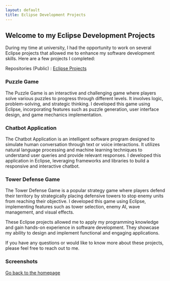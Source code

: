 ```yaml
---
layout: default
title: Eclipse Development Projects
---
```


## Welcome to my Eclipse Development Projects

During my time at university, I had the opportunity to work on several Eclipse projects that allowed me to enhance my software development skills. Here are a few projects I completed:

Repositories (Public) : [Eclipse Projects](https://github.com/fazrul96/EclipseProjects)

### Puzzle Game

The Puzzle Game is an interactive and challenging game where players solve various puzzles to progress through different levels. It involves logic, problem-solving, and strategic thinking. I developed this game using Eclipse, incorporating features such as puzzle generation, user interface design, and game mechanics implementation.

### Chatbot Application

The Chatbot Application is an intelligent software program designed to simulate human conversation through text or voice interactions. It utilizes natural language processing and machine learning techniques to understand user queries and provide relevant responses. I developed this application in Eclipse, leveraging frameworks and libraries to build a responsive and interactive chatbot.

### Tower Defense Game

The Tower Defense Game is a popular strategy game where players defend their territory by strategically placing defensive towers to stop enemy units from reaching their objective. I developed this game using Eclipse, implementing features such as tower selection, enemy AI, wave management, and visual effects.

These Eclipse projects allowed me to apply my programming knowledge and gain hands-on experience in software development. They showcase my ability to design and implement functional and engaging applications.

If you have any questions or would like to know more about these projects, please feel free to reach out to me.

### Screenshots

[Go back to the homepage](https://fazrul96.github.io/fazrul.github.io/)